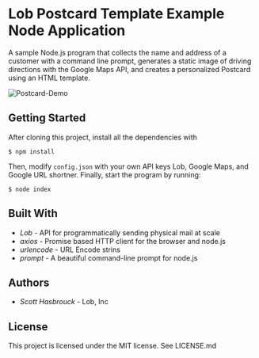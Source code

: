 # Lob Postcard Template Example Node Application

A sample Node.js program that collects the name and address of a customer with a command line prompt, generates a static image of driving directions with the Google Maps API, and creates a personalized Postcard using an HTML template.

![Postcard-Demo](https://github.com/lob/postcard-template-example/raw/master/images/demo-card.png)

## Getting Started
After cloning this project, install all the dependencies with

```
$ npm install
```

Then, modify `config.json` with your own API keys Lob, Google Maps, and Google URL shortner. Finally, start the program by running:
```
$ node index
```

## Built With
- *Lob* - API for programmatically sending physical mail at scale
- *axios* - Promise based HTTP client for the browser and node.js
- *urlencode* - URL Encode strins
- *prompt* - A beautiful command-line prompt for node.js

## Authors
- *Scott Hasbrouck* - Lob, Inc

## License
This project is licensed under the MIT license. See LICENSE.md
